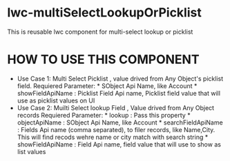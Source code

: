 # lwc-multiSelectLookupOrPicklist
This is reusable lwc component for multi-select lookup or picklist




 # HOW TO USE THIS COMPONENT
 * Use Case 1: Multi Select Picklist , value drived from Any Object's picklist field.
       Requiered Parameter:
            *   SObject Api Name, like Account
            *   showFieldApiName : Picklist Field Api name, Picklist field value that will use as picklist values on UI
 * Use Case 2: Muilti Select lookup Field , Value drived from Any Object records
       Requiered Parameter:
            *   lookup  :  Pass this property
            *   objectApiName : SObject Api Name, like Account
            *   searchFieldApiName :    Fields Api name (comma separated), to filer records, like Name,City.
                                        This will find recods wehre name or city match with search string
            *   showFieldApiName : Field Api name, field value that will use to show as list values
 
